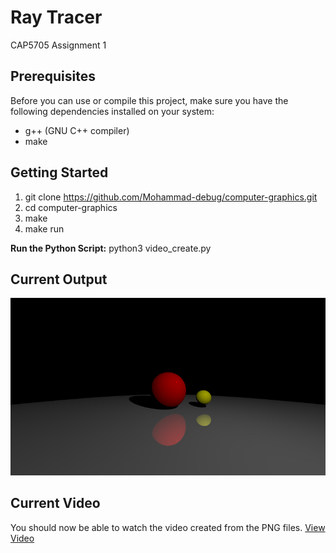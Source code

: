 # Ray Tracer

CAP5705 Assignment 1

## Prerequisites

Before you can use or compile this project, make sure you have the following dependencies installed on your system:

- g++ (GNU C++ compiler)
- make

## Getting Started

1. git clone https://github.com/Mohammad-debug/computer-graphics.git
2. cd computer-graphics
3. make
4. make run

**Run the Python Script:** python3 video_create.py

## Current Output
![Output Image](output.png)

## Current Video
You should now be able to watch the video created from the PNG files.
 [View Video](output_video.mp4) 



